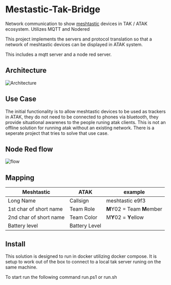 # Mestastic-Tak-Bridge
Network communication to show [meshtastic](https://meshtastic.org/) devices in TAK / ATAK ecosystem.  Utilizes MQTT and Nodered

This project implements the servers and protocol translation so that a network of meshtastic devices can be displayed in ATAK system.

This includes a mqtt server and a node red server. 

## Architecture
![Architecture](https://github.com/erichexter/Mestastic-Tak-Bridge/assets/114692/e43593aa-e5d1-42a0-876b-0385e3537b6c)

## Use Case
The initial functionality is to allow meshtastic devices to be used as trackers in ATAK, they do not need to be connected to phones via bluetooth, they provide situational awarenes to the people runing atak clients.  This is not an offline solution for running atak without an existing network. There is a seperate project that tries to solve that use case.


## Node Red flow

![flow](https://github.com/erichexter/Mestastic-Tak-Bridge/assets/114692/c8283f86-ee1b-43cc-b475-cd4f45ab362a)


## Mapping

| Meshtastic | ATAK | example |
| ---------  | ---- | ------- |
| Long Name | Callsign | meshtastic e9f3 |
| 1st char of short name | Team Role | **M**Y02 = Team **M**ember |
| 2nd char of short name | Team Color | M**Y**02 = **Y**ellow |
| Battery level | Battery Level | |

## Install

This solution is designed to run in docker utilizing docker compose.  It is setup to work out of the box to connect to a local tak server runing on the same machine.

To start run the following command run.ps1 or run.sh 

